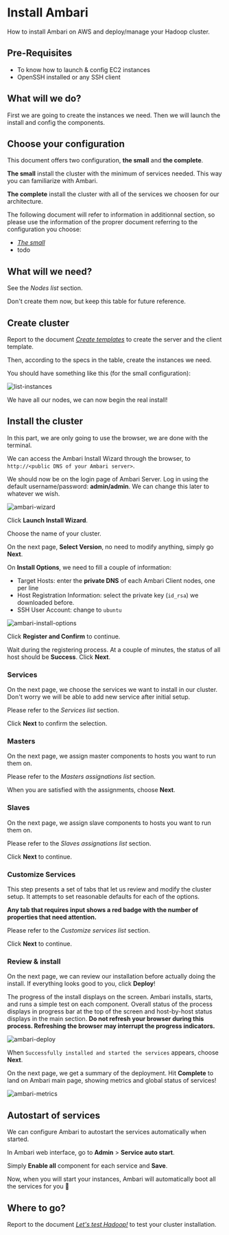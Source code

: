 # Install Ambari

How to install Ambari on AWS and deploy/manage your Hadoop cluster.

## Pre-Requisites

- To know how to launch & config EC2 instances
- OpenSSH installed or any SSH client

## What will we do?

First we are going to create the instances we need. Then we will launch the install and config the components.

## Choose your configuration

This document offers two configuration, **the small** and **the complete**.

**The small** install the cluster with the minimum of services needed. This way you can familiarize with Ambari.

**The complete** install the cluster with all of the services we choosen for our architecture.

The following document will refer to information in additionnal section, so please use the information of the proprer document referring to the configuration you choose:

- [_The small_](./small_install.md)
- todo

## What will we need?

See the _Nodes list_ section.

Don't create them now, but keep this table for future reference.

## Create cluster

Report to the document [_Create templates_](./create_templates.md) to create the server and the client template.

Then, according to the specs in the table, create the instances we need.

You should have something like this (for the small configuration):

![list-instances](img/list-instances.png)

We have all our nodes, we can now begin the real install!

## Install the cluster

In this part, we are only going to use the browser, we are done with the terminal.

We can access the Ambari Install Wizard through the browser, to `http://<public DNS of your Ambari server>`.

We should now be on the login page of Ambari Server. Log in using the default username/password: **admin/admin**. We can change this later to whatever we wish.

![ambari-wizard](img/ambari-wizard.png)

Click **Launch Install Wizard**.

Choose the name of your cluster.

On the next page, **Select Version**, no need to modify anything, simply go **Next**.

On **Install Options**, we need to fill a couple of information:

- Target Hosts: enter the **private DNS** of each Ambari Client nodes, one per line
- Host Registration Information: select the private key (`id_rsa`) we downloaded before.
- SSH User Account: change to `ubuntu`

![ambari-install-options](img/ambari-install-options.png)

Click **Register and Confirm** to continue.

Wait during the registering process. At a couple of minutes, the status of all host should be **Success**. Click **Next**.

### Services

On the next page, we choose the services we want to install in our cluster. Don't worry we will be able to add new service after initial setup. 

Please refer to the _Services list_ section.

Click **Next** to confirm the selection.

### Masters

On the next page, we assign master components to hosts you want to run them on.

Please refer to the _Masters assignations list_ section.

When you are satisfied with the assignments, choose **Next**.

### Slaves

On the next page, we assign slave components to hosts you want to run them on.

Please refer to the _Slaves assignations list_ section.

Click **Next** to continue.

### Customize Services

This step presents a set of tabs that let us review and modify the cluster setup. It attempts to set reasonable defaults for each of the options.

**Any tab that requires input shows a red badge with the number of properties that need attention.**

Please refer to the _Customize services list_ section.

Click **Next** to continue.

### Review & install

On the next page, we can review our installation before actually doing the install. If everything looks good to you, click **Deploy**!

The progress of the install displays on the screen. Ambari installs, starts, and runs a simple test on each component. Overall status of the process displays in progress bar at the top of the screen and host-by-host status displays in the main section. **Do not refresh your browser during this process. Refreshing the browser may interrupt the progress indicators.**

![ambari-deploy](img/ambari-deploy.png)

When `Successfully installed and started the services` appears, choose **Next**.

On the next page, we get a summary of the deployment. Hit **Complete** to land on Ambari main page, showing metrics and global status of services!

![ambari-metrics](img/ambari-metrics.png)

## Autostart of services

We can configure Ambari to autostart the services automatically when started.

In Ambari web interface, go to **Admin** > **Service auto start**.

Simply **Enable all** component for each service and **Save**.

Now, when you will start your instances, Ambari will automatically boot all the services for you :tada:

## Where to go?

Report to the document [_Let's test Hadoop!_](./hadoop_test.md) to test your cluster installation.
